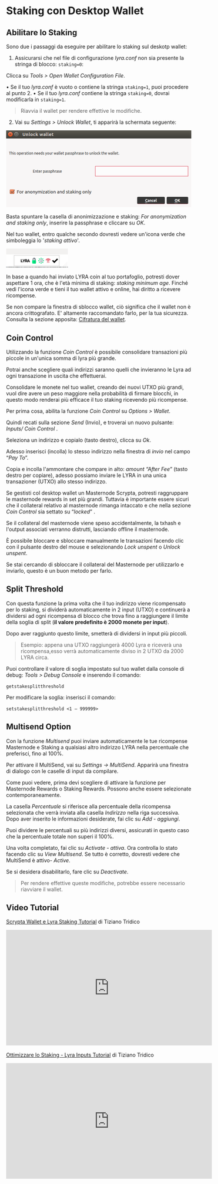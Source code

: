 # Staking con Desktop Wallet

## Abilitare lo Staking
Sono due i passaggi da eseguire per abilitare lo staking sul deskotp wallet:

1. Assicurarsi che nel file di configurazione *lyra.conf* non sia presente la stringa di blocco: `staking=0`: 
   
Clicca su *Tools > Open Wallet Configuration File*.

• Se il tuo *lyra.conf* è vuoto o contiene la stringa `staking=1`, puoi procedere al punto 2.
• Se il tuo *lyra.conf* contiene la stringa `staking=0`, dovrai modificarla in `staking=1`. 

> Riavvia  il wallet per rendere effettive le modifiche. 

2. Vai su *Settings > Unlock Wallet*, ti apparirà la schermata seguente:

![unlock](./assets/staking/unlock.png)

Basta spuntare la casella di anonimizzazione e staking: *For anonymization and staking only*, inserire la passphrase e cliccare su *OK*. 

Nel tuo wallet, entro qualche secondo dovresti vedere un'icona verde che simboleggia lo '*staking attivo*'.

![staking_attivo](./assets/staking/staking_attivo.png)

In base a quando hai inviato LYRA coin al tuo portafoglio, potresti dover aspettare 1 ora, che è l'età minima di staking:  *staking minimum age*. Finché vedi l'icona verde e tieni il tuo wallet attivo e online, hai diritto a ricevere ricompense.

Se non compare la finestra di sblocco wallet, ciò significa che il wallet non è ancora crittografato. E' altamente raccomandato farlo, per la tua sicurezza. Consulta la sezione apposita: [Cifratura del wallet](../masternode-setup/installazione-manuale.md).


## Coin Control

Utilizzando la funzione *Coin Control*  è possibile consolidare transazioni più piccole in un'unica somma di lyra più grande. 

Potrai anche scegliere quali indirizzi saranno quelli che invieranno le Lyra ad ogni transazione in uscita che effettuerai.

Consolidare le monete nel tuo wallet, creando dei nuovi UTXO più grandi, vuol dire avere un peso maggiore nella probabilità di firmare blocchi, in questo modo renderai più efficace il tuo staking ricevendo più ricompense.

Per prima cosa, abilita la funzione *Coin Control* su *Options > Wallet*.

Quindi recati sulla sezione *Send* (Invio), e troverai un nuovo pulsante:  *Inputs/ Coin Control* .

Seleziona un indirizzo e copialo (tasto destro), clicca su *Ok*.

Adesso inserisci (incolla) lo stesso indirizzo nella finestra di *invio* nel campo “*Pay To*”.

Copia e incolla l'ammontare che compare in alto:  *amount “After Fee”* (tasto destro per copiare), adesso possiamo inviare le LYRA in una unica transazioner (UTXO) allo stesso indirizzo.

Se gestisti col desktop wallet un Masternode  Scrypta, potresti raggruppare le masternode rewards in set più grandi. Tuttavia è importante essere sicuri che il collateral relativo al masternode rimanga intaccato e che nella sezione *Coin Control*  sia settato su “*locked*” . 

Se il collateral del masternode viene speso accidentalmente, la txhash e l'output associati verranno distrutti, lasciando offline il masternode.

È possibile bloccare e sbloccare manualmente le transazioni facendo clic con il pulsante destro del mouse e selezionando *Lock unspent* o *Unlock unspent*.

Se stai cercando di sbloccare il collateral del Masternode per utilizzarlo e inviarlo, questo è un buon metodo per farlo.

## Split Threshold
Con questa funzione la prima volta che il tuo indirizzo viene ricompensato per lo staking, si dividerà automaticamente in 2 input (UTXO) e continuerà a dividersi ad ogni ricompensa di blocco che trova fino a raggiungere il limite della soglia di split (**il valore predefinito è 2000 monete per input**). 

Dopo aver raggiunto questo limite, smetterà di dividersi in input più piccoli.

> Esempio: appena una UTXO raggiungerà 4000 Lyra e riceverà una ricompensa,esso verrà automaticamente diviso in 2 UTXO da 2000 LYRA circa.

Puoi controllare il valore di soglia impostato sul tuo wallet dalla console di debug: *Tools > Debug Console* e inserendo il comando:
```
getstakesplitthreshold
```
Per modificare la soglia:
inserisci il comando:
```
setstakesplitthreshold <1 – 999999>
```

## Multisend Option

Con la funzione *Multisend* puoi inviare automaticamente le tue ricompense Masternode e Staking a qualsiasi altro indirizzo LYRA nella percentuale che preferisci, fino al 100%.

Per attivare il MultiSend, vai su *Settings → MultiSend*. Apparirà una finestra di dialogo con le caselle di input da compilare.

Come puoi vedere, prima devi scegliere di attivare la funzione per Masternode Rewards o Staking Rewards. Possono anche essere selezionate contemporaneamente. 

La casella *Percentuale* si riferisce alla percentuale della ricompensa selezionata che verrà inviata alla casella *Indirizzo* nella riga successiva. Dopo aver inserito le informazioni desiderate, fai clic su *Add - aggiungi*.

Puoi dividere le percentuali su più indirizzi diversi, assicurati in questo caso che la percentuale totale non superi il 100%.

Una volta completato, fai clic su *Activate - attiva*. Ora controlla lo stato facendo clic su *View Multisend*. Se tutto è corretto, dovresti vedere che MultiSend è attivo-  *Active*.

Se si desidera disabilitarlo, fare clic su *Deactivate*.
 
> Per rendere effettive queste modifiche, potrebbe essere necessario riavviare il wallet.


## Video Tutorial

[Scrypta Wallet e Lyra Staking Tutorial](https://www.youtube.com/watch?v=bOlJ2xm_IcQ) di Tiziano Tridico


<iframe width="560" height="315" src="https://www.youtube.com/embed/bOlJ2xm_IcQ" frameborder="0" allow="accelerometer; autoplay; encrypted-media; gyroscope; picture-in-picture" allowfullscreen></iframe>

[Ottimizzare lo Staking - Lyra Inputs Tutorial](https://www.youtube.com/watch?v=0e5mewkVqys&t=5s) di Tiziano Tridico

<iframe width="560" height="315" src="https://www.youtube.com/embed/0e5mewkVqys" frameborder="0" allow="accelerometer; autoplay; encrypted-media; gyroscope; picture-in-picture" allowfullscreen></iframe>

